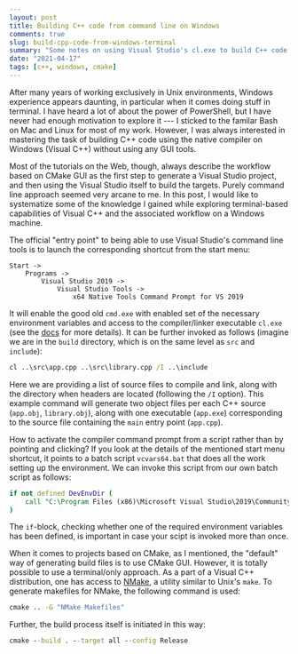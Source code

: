 ```yaml
---
layout: post
title: Building C++ code from command line on Windows
comments: true
slug: build-cpp-code-from-windows-terminal
summary: "Some notes on using Visual Studio's cl.exe to build C++ code from a terminal on Windows"
date: "2021-04-17"
tags: [c++, windows, cmake]
---
```


After many years of working exclusively in Unix environments, Windows experience appears daunting, in particular when it comes doing stuff in terminal. I have heard a lot of about the power of PowerShell, but I have never had enough motivation to explore it --- I sticked to the familar Bash on Mac and Linux for most of my work. However, I was always interested in mastering the task of building C++ code using the native compiler on Windows (Visual C++) without using any GUI tools. 

Most of the tutorials on the Web, though, always describe the workflow based on CMake GUI as the first step to generate a Visual Studio project, and then using the Visual Studio itself to build the targets. Purely command line approach seemed very arcane to me. In this post, I would like to systematize some of the knowledge I gained while exploring terminal-based capabilities of Visual C++ and the associated workflow on a Windows machine. 

The official "entry point" to being able to use Visual Studio's command line tools is to launch the corresponding shortcut from the start menu:

```
Start -> 
    Programs -> 
        Visual Studio 2019 -> 
            Visual Studio Tools -> 
                x64 Native Tools Command Prompt for VS 2019
```

It will enable the good old `cmd.exe` with enabled set of the necessary environment variables and access to the compiler/linker executable `cl.exe` (see the [docs](https://docs.microsoft.com/en-us/cpp/build/reference/compiler-options) for more details). It can be further invoked as follows (imagine we are in the `build` directory, which is on the same level as `src` and `include`):

```cmd
cl ..\src\app.cpp ..\src\library.cpp /I ..\include
```

Here we are providing a list of source files to compile and link, along with the directory when headers are located (following the `/I` option). This example command will generate two object files per each C++ source (`app.obj`, `library.obj`), along with one executable (`app.exe`) corresponding to the source file containing the `main` entry point (`app.cpp`).

How to activate the compiler command prompt from a script rather than by pointing and clicking? If you look at the details of the mentioned start menu shortcut, it points to a batch script `vcvars64.bat` that does all the work setting up the environment. We can invoke this script from our own batch script as follows:

```bat
if not defined DevEnvDir (
    call "C:\Program Files (x86)\Microsoft Visual Studio\2019\Community\VC\Auxiliary\Build\vcvars64.bat"
)
```

The `if`-block, checking whether one of the required environment variables has been defined, is important in case your scipt is invoked more than once. 

When it comes to projects based on CMake, as I mentioned, the "default" way of generating build files is to use CMake GUI. However, it is totally possible to use a terminal/only approach. As a part of a Visual C++ distribution, one has access to [NMake](https://docs.microsoft.com/en-us/cpp/build/reference/nmake-reference), a utility similar to Unix's `make`. To generate makefiles for NMake, the following command is used:

```cmd
cmake .. -G "NMake Makefiles"
```

Further, the build process itself is initiated in this way:

```cmd
cmake --build . --target all --config Release
```



